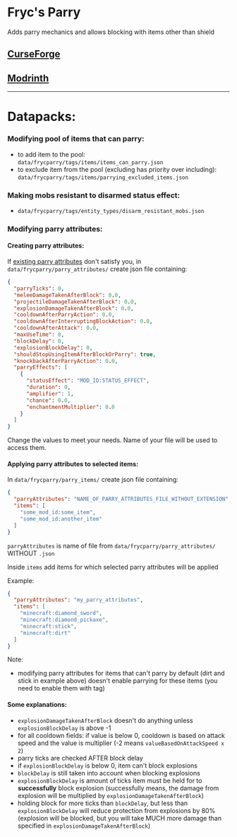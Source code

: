 # Fryc's Parry
Adds parry mechanics and allows blocking with items other than shield


## [CurseForge](https://www.curseforge.com/minecraft/mc-mods/sword-parry)
## [Modrinth](https://modrinth.com/mod/sword-parry)

------------------------------------------------------------------------------------------------------------

# Datapacks:

### Modifying pool of items that can parry:

- to add item to the pool: `data/frycparry/tags/items/items_can_parry.json`
- to exclude item from the pool (excluding has priority over including): `data/frycparry/tags/items/parrying_excluded_items.json`

### Making mobs resistant to disarmed status effect:

- `data/frycparry/tags/entity_types/disarm_resistant_mobs.json`

### Modifying parry attributes:

#### Creating parry attributes:

If [existing parry attributes](https://github.com/Xires87/SwordParry/tree/master/src/main/resources/data/frycparry/parry_attributes) don't satisfy you, in `data/frycparry/parry_attributes/` create json file containing:
```json
{
  "parryTicks": 0,
  "meleeDamageTakenAfterBlock": 0.0,
  "projectileDamageTakenAfterBlock": 0.0,
  "explosionDamageTakenAfterBlock": 0.0,
  "cooldownAfterParryAction": 0.0,
  "cooldownAfterInterruptingBlockAction": 0.0,
  "cooldownAfterAttack": 0.0,
  "maxUseTime": 0,
  "blockDelay": 0,
  "explosionBlockDelay": 0,
  "shouldStopUsingItemAfterBlockOrParry": true,
  "knockbackAfterParryAction": 0.0,
  "parryEffects": [
    {
      "statusEffect": "MOD_ID:STATUS_EFFECT",
      "duration": 0,
      "amplifier": 1,
      "chance": 0.0,
      "enchantmentMultiplier": 0.0
    }
  ]
}
```
Change the values to meet your needs. Name of your file will be used to access them.


#### Applying parry attributes to selected items:

In `data/frycparry/parry_items/` create json file containing:
```json
{
  "parryAttributes": "NAME_OF_PARRY_ATTRIBUTES_FILE_WITHOUT_EXTENSION",
  "items": [
    "some_mod_id:some_item",
    "some_mod_id:another_item"
  ]
}
```
`parryAttributes` is name of file from `data/frycparry/parry_attributes/` WITHOUT `.json`

Inside `items` add items for which selected parry attributes will be applied

Example:
```json
{
  "parryAttributes": "my_parry_attributes",
  "items": [
    "minecraft:diamond_sword",
    "minecraft:diamond_pickaxe",
    "minecraft:stick",
    "minecraft:dirt"
  ]
}
```

Note:
- modifying parry attributes for items that can't parry by default (dirt and stick in example above) doesn't enable parrying for these items (you need to enable them with tag)


#### Some explanations:

- `explosionDamageTakenAfterBlock` doesn't do anything unless `explosionBlockDelay` is above -1
- for all cooldown fields: if value is below 0, cooldown is based on attack speed and the value is multiplier (-2 means `valueBasedOnAttackSpeed x 2`)
- parry ticks are checked AFTER block delay
- if `explosionBlockDelay` is below 0, item can't block explosions
- `blockDelay` is still taken into account when blocking explosions
- `explosionBlockDelay` is amount of ticks item must be held for to **successfully** block explosion (successfully means, the damage from explosion will be multiplied by `explosionDamageTakenAfterBlock`)
- holding block for more ticks than `blockDelay`, but less than `explosionBlockDelay` will reduce protection from explosions by 80% (explosion will be blocked, but you will take MUCH more damage than specified in `explosionDamageTakenAfterBlock`)